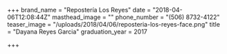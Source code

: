 +++
brand_name = "Repostería Los Reyes"
date = "2018-04-06T12:08:44Z"
masthead_image = ""
phone_number = "(506) 8732-4122"
teaser_image = "/uploads/2018/04/06/reposteria-los-reyes-face.png"
title = "Dayana Reyes Garcia"
graduation_year = 2017

+++
